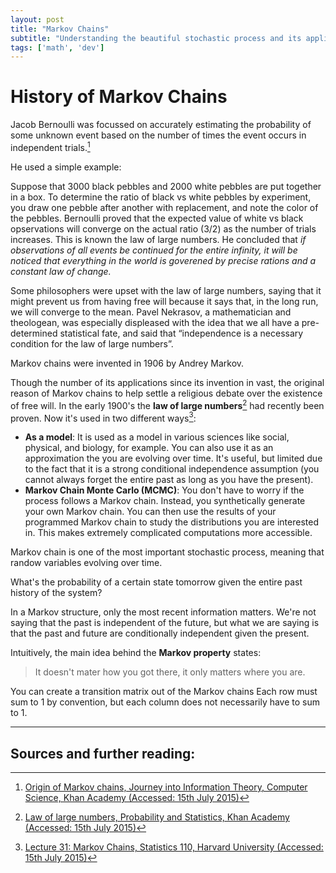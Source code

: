 ```yaml
---
layout: post
title: "Markov Chains"
subtitle: "Understanding the beautiful stochastic process and its applications"
tags: ['math', 'dev']
---
```


# History of Markov Chains
Jacob Bernoulli was focussed on accurately estimating the probability of some unknown event based on the number of times the event occurs in independent trials.[^3]

He used a simple example:

Suppose that 3000 black pebbles and 2000 white pebbles are put together in a box. To determine the ratio of black vs white pebbles by experiment, you draw one pebble after another with replacement, and note the color of the pebbles. Bernoulli proved that the expected value of white vs black opservations will converge on the actual ratio (3/2) as the number of trials increases. This is known the law of large numbers. He concluded that *if observations of all events be continued for the entire infinity, it will be noticed that everything in the world is goverened by precise rations and a constant law of change.*

Some philosophers were upset with the law of large numbers, saying that it might prevent us from having free will because it says that, in the long run, we will converge to the mean. Pavel Nekrasov, a mathematician and theologean, was especially displeased with the idea that we all have a pre-determined statistical fate, and said that “independence is a necessary condition for the law of large numbers”. 


Markov chains were invented in 1906 by Andrey Markov. 

Though the number of its applications since its invention in vast, the original reason of Markov chains to help settle a religious debate over the existence of free will. In the early 1900's the **law of large numbers**[^2] had recently been proven.
Now it's used in two different ways[^1]:

- **As a model**: It is used as a model in various sciences like social, physical, and biology, for example. You can also use it as an approximation the you are evolving over time. It's useful, but limited due to the fact that it is a strong conditional independence assumption (you cannot always forget the entire past as long as you have the present).
- **Markov Chain Monte Carlo (MCMC)**: You don't have to worry if the process follows a Markov chain. Instead, you synthetically generate your own Markov chain. You can then use the results of your programmed Markov chain to study the distributions you are interested in. This makes extremely complicated computations more accessible.


Markov chain is one of the most important stochastic process, meaning that randow variables evolving over time.

What's the probability of a certain state tomorrow given the entire past history of the system?

In a Markov structure, only the most recent information matters. We're not saying that the past is independent of the future, but what we are saying is that the past and future are conditionally independent given the present.

Intuitively, the main idea behind the **Markov property** states:

> It doesn't mater how you got there, it only matters where you are.

You can create a transition matrix out of the Markov chains Each row must sum to 1 by convention, but each column does not necessarily have to sum to 1.


--------

## Sources and further reading:

[^1]:[Lecture 31: Markov Chains, Statistics 110, Harvard University (Accessed: 15th July 2015)](https://www.youtube.com/watch?v=8AJPs3gvNlY)
[^2]:[Law of large numbers, Probability and Statistics, Khan Academy (Accessed: 15th July 2015)](https://www.youtube.com/watch?v=VpuN8vCQ--M)
[^3]:[Origin of Markov chains, Journey into Information Theory, Computer Science, Khan Academy (Accessed: 15th July 2015)](https://www.khanacademy.org/computing/computer-science/informationtheory/moderninfotheory/v/markov_chains)
